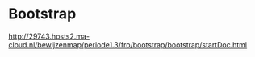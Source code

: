 # Bootstrap

http://29743.hosts2.ma-cloud.nl/bewijzenmap/periode1.3/fro/bootstrap/bootstrap/startDoc.html
